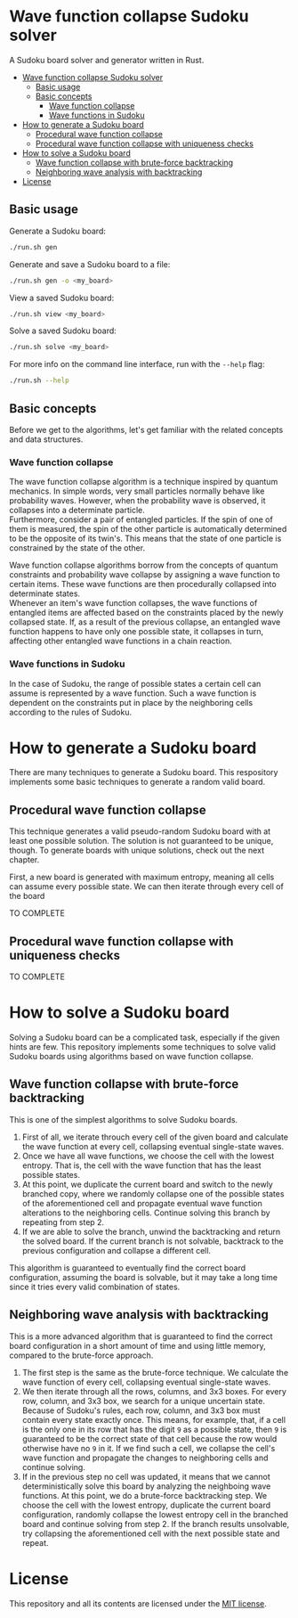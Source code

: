 # Wave function collapse Sudoku solver

A Sudoku board solver and generator written in Rust.


- [Wave function collapse Sudoku solver](#wave-function-collapse-sudoku-solver)
  - [Basic usage](#basic-usage)
  - [Basic concepts](#basic-concepts)
    - [Wave function collapse](#wave-function-collapse)
    - [Wave functions in Sudoku](#wave-functions-in-sudoku)
- [How to generate a Sudoku board](#how-to-generate-a-sudoku-board)
  - [Procedural wave function collapse](#procedural-wave-function-collapse)
  - [Procedural wave function collapse with uniqueness checks](#procedural-wave-function-collapse-with-uniqueness-checks)
- [How to solve a Sudoku board](#how-to-solve-a-sudoku-board)
  - [Wave function collapse with brute-force backtracking](#wave-function-collapse-with-brute-force-backtracking)
  - [Neighboring wave analysis with backtracking](#neighboring-wave-analysis-with-backtracking)
- [License](#license)


## Basic usage 

Generate a Sudoku board:
```bash
./run.sh gen
```

Generate and save a Sudoku board to a file:
```bash
./run.sh gen -o <my_board>
```

View a saved Sudoku board:
```bash
./run.sh view <my_board>
```

Solve a saved Sudoku board:
```bash
./run.sh solve <my_board>
```

For more info on the command line interface, run with the `--help` flag:
```bash
./run.sh --help
```

## Basic concepts

Before we get to the algorithms, let's get familiar with the related concepts and data structures. 

### Wave function collapse

The wave function collapse algorithm is a technique inspired by quantum mechanics. In simple words, very small particles normally behave like probability waves. However, when the probability wave is observed, it collapses into a determinate particle.  
Furthermore, consider a pair of entangled particles. If the spin of one of them is measured, the spin of the other particle is automatically determined to be the opposite of its twin's. This means that the state of one particle is constrained by the state of the other.

Wave function collapse algorithms borrow from the concepts of quantum constraints and probability wave collapse by assigning a wave function to certain items. These wave functions are then procedurally collapsed into determinate states.  
Whenever an item's wave function collapses, the wave functions of entangled items are affected based on the constraints placed by the newly collapsed state. If, as a result of the previous collapse, an entangled wave function happens to have only one possible state, it collapses in turn, affecting other entangled wave functions in a chain reaction.

### Wave functions in Sudoku

In the case of Sudoku, the range of possible states a certain cell can assume is represented by a wave function. Such a wave function is dependent on the constraints put in place by the neighboring cells according to the rules of Sudoku.


# How to generate a Sudoku board

There are many techniques to generate a Sudoku board. This respository implements some basic techniques to generate a random valid board.

## Procedural wave function collapse

This technique generates a valid pseudo-random Sudoku board with at least one possible solution. The solution is not guaranteed to be unique, though. To generate boards with unique solutions, check out the next chapter.

First, a new board is generated with maximum entropy, meaning all cells can assume every possible state. 
We can then iterate through every cell of the board 

TO COMPLETE

## Procedural wave function collapse with uniqueness checks

TO COMPLETE

# How to solve a Sudoku board

Solving a Sudoku board can be a complicated task, especially if the given hints are few. This repository implements some techniques to solve valid Sudoku boards using algorithms based on wave function collapse.

## Wave function collapse with brute-force backtracking

This is one of the simplest algorithms to solve Sudoku boards.

1. First of all, we iterate throuch every cell of the given board and calculate the wave function at every cell, collapsing eventual single-state waves.  
2. Once we have all wave functions, we choose the cell with the lowest entropy. That is, the cell with the wave function that has the least possible states.  
3. At this point, we duplicate the current board and switch to the newly branched copy, where we randomly collapse one of the possible states of the aforementioned cell and propagate eventual wave function alterations to the neighboring cells. Continue solving this branch by repeating from step 2.
4. If we are able to solve the branch, unwind the backtracking and return the solved board. If the current branch is not solvable, backtrack to the previous configuration and collapse a different cell.

This algorithm is guaranteed to eventually find the correct board configuration, assuming the board is solvable, but it may take a long time since it tries every valid combination of states.

## Neighboring wave analysis with backtracking 

This is a more advanced algorithm that is guaranteed to find the correct board configuration in a short amount of time and using little memory, compared to the brute-force approach.

1. The first step is the same as the brute-force technique. We calculate the wave function of every cell, collapsing eventual single-state waves.
2. We then iterate through all the rows, columns, and 3x3 boxes. For every row, column, and 3x3 box, we search for a unique uncertain state. Because of Sudoku's rules, each row, column, and 3x3 box must contain every state exactly once. This means, for example, that, if a cell is the only one in its row that has the digit `9` as a possible state, then `9` is guaranteed to be the correct state of that cell because the row would otherwise have no `9` in it. If we find such a cell, we collapse the cell's wave function and propagate the changes to neighboring cells and continue solving.
3. If in the previous step no cell was updated, it means that we cannot deterministically solve this board by analyzing the neighboing wave functions. At this point, we do a brute-force backtracking step. We choose the cell with the lowest entropy, duplicate the current board configuration, randomly collapse the lowest entropy cell in the branched board and continue solving from step 2. If the branch results unsolvable, try collapsing the aforementioned cell with the next possible state and repeat.


# License

This repository and all its contents are licensed under the [MIT license](LICENSE).

